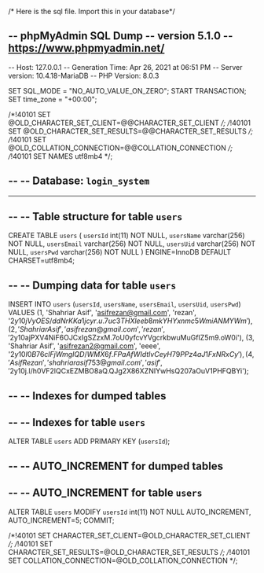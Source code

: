 /* Here is the sql file. Import this in your database*/





-- phpMyAdmin SQL Dump
-- version 5.1.0
-- https://www.phpmyadmin.net/
--
-- Host: 127.0.0.1
-- Generation Time: Apr 26, 2021 at 06:51 PM
-- Server version: 10.4.18-MariaDB
-- PHP Version: 8.0.3

SET SQL_MODE = "NO_AUTO_VALUE_ON_ZERO";
START TRANSACTION;
SET time_zone = "+00:00";


/*!40101 SET @OLD_CHARACTER_SET_CLIENT=@@CHARACTER_SET_CLIENT */;
/*!40101 SET @OLD_CHARACTER_SET_RESULTS=@@CHARACTER_SET_RESULTS */;
/*!40101 SET @OLD_COLLATION_CONNECTION=@@COLLATION_CONNECTION */;
/*!40101 SET NAMES utf8mb4 */;

--
-- Database: `login_system`
--

-- --------------------------------------------------------

--
-- Table structure for table `users`
--

CREATE TABLE `users` (
  `usersId` int(11) NOT NULL,
  `usersName` varchar(256) NOT NULL,
  `usersEmail` varchar(256) NOT NULL,
  `usersUid` varchar(256) NOT NULL,
  `usersPwd` varchar(256) NOT NULL
) ENGINE=InnoDB DEFAULT CHARSET=utf8mb4;

--
-- Dumping data for table `users`
--

INSERT INTO `users` (`usersId`, `usersName`, `usersEmail`, `usersUid`, `usersPwd`) VALUES
(1, 'Shahriar Asif', 'asifrezan@gmail.com', 'rezan', '$2y$10$jVyOES/ddNrKKa1jcyr.u.7uc3THXleeb8mkYHYxnmc5WmiANMYWm'),
(2, 'Shahriar Asif', 'asifrezan@gmail.com', 'rezan', '$2y$10$ajPXV4NiF6OJCxIgSZzxM.7oU0yfcvYVgcrkbwuMuGfIZ5m9.oW0i'),
(3, 'Shahriar Asif', 'asifrezan2@gmail.com', 'eeee', '$2y$10$I0B76clFjWmgIQD/WMX6f.FPaAfWIdtlvCeyH79PPz4aJ1FxNRxCy'),
(4, 'Asif Rezan', 'shahriarasif753@gmail.com', 'asif', '$2y$10$j.l/h0VF2lQCxEZMBO8aQ.QJg2X86XZNIYwHsQ207aOuV1PHFQBYi');

--
-- Indexes for dumped tables
--

--
-- Indexes for table `users`
--
ALTER TABLE `users`
  ADD PRIMARY KEY (`usersId`);

--
-- AUTO_INCREMENT for dumped tables
--

--
-- AUTO_INCREMENT for table `users`
--
ALTER TABLE `users`
  MODIFY `usersId` int(11) NOT NULL AUTO_INCREMENT, AUTO_INCREMENT=5;
COMMIT;

/*!40101 SET CHARACTER_SET_CLIENT=@OLD_CHARACTER_SET_CLIENT */;
/*!40101 SET CHARACTER_SET_RESULTS=@OLD_CHARACTER_SET_RESULTS */;
/*!40101 SET COLLATION_CONNECTION=@OLD_COLLATION_CONNECTION */;
